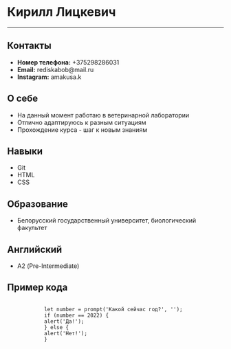<html>
<head>
    <meta charset="UTF-8">
    <title>CV</title>
</head>
<body>
    <div class="web">
        <div class="info">
            <div class="two">
                <h1>Кирилл Лицкевич</h1>
            </div>
            <div class="thr"></div>
        </div>
        <hr>    
        <div class="ok">    
            <h2>Контакты</h2>
                <ul>
                    <li><strong>Номер телефона:</strong> +375298286031</li>
                    <li><strong>Email:</strong> rediskabob@mail.ru</li>
                    <li><strong>Instagram:</strong> amakusa.k</li>
                </ul>
        </div>
        <div class="ok">
            <h2>О себе</h2>
                <ul>
                    <li>На данный момент работаю в ветеринарной лаборатории</li>
                    <li>Отлично адаптируюсь к разным ситуациям</li>
                    <li>Прохождение курса - шаг к новым знаниям </li>
                </ul>
        </div>
        <div class="ok"></div>
            <h2>Навыки</h2>
                <ul>
                    <li>Git</li>
                    <li>HTML</li>
                    <li>CSS</li>
                </ul>
        </div>
        <div class="ok">
            <h2>Образование</h2>
                <ul>
                    <li>Белорусский государственный университет, биологический факультет</li>
                </ul>
        </div>
        <div class="ok">
            <h2>Английский</h2>
                <ul>
                    <li>А2 (Pre-Intermediate)</li>
                </ul>
        </div>
        <div class="ok">
            <h2>Пример кода</h2>
            <code>
            let number = prompt('Какой сейчас год?', '');
            if (number == 2022) {
            alert('Да!');
            } else {
            alert('Нет!');
            }
            </code>
        </div> 
    </div>
</body>
</html>